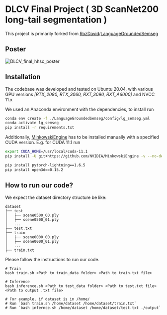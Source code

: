 # DLCV Final Project ( 3D ScanNet200 long-tail segmentation )
This project is primarily forked from [RozDavid](https://github.com/RozDavid)/[LanguageGroundedSemseg](https://github.com/RozDavid/LanguageGroundedSemseg)
## Poster

![DLCV_final_hhsc_poster](https://github.com/ehsienmu/DLCV-Fall-2022-Final-Project-challenge-2-hhsc/assets/43429849/906dca68-4e8c-4a9b-be0c-d5e9b88fd5b4)

## Installation
The codebase was developed and tested on Ubuntu 20.04, with various GPU versions *[RTX_2080, RTX_3060, RXT_3090, RXT_A6000]* and NVCC 11.x

We used an Anaconda environment with the dependencies, to install run 

```sh
conda env create -f ./LanguageGroundedSemseg/config/lg_semseg.yml
conda activate lg_semseg
pip install -r requirements.txt
```

Additionally, [MinkowskiEngine](https://github.com/NVIDIA/MinkowskiEngine) has to be installed manually with a specified CUDA version. 
E.g. for CUDA 11.1 run 

```sh
export CUDA_HOME=/usr/local/cuda-11.1
pip install -U git+https://github.com/NVIDIA/MinkowskiEngine -v --no-deps --install-option="--blas=openblas"

pip install pytorch-lightning==1.6.5
pip install open3d==0.15.2
```

## How to run our code?

We expect the dataset directory structure be like:
```bash=
dataset
├── test
│   ├── scene0500_00.ply
│   ├── scene0500_01.ply
│   ...
├── test.txt
├── train
│   ├── scene0000_00.ply
│   ├── scene0000_01.ply
│   ...
├── train.txt
```

Please follow the instructions to run our code.
```bash=
# Train
bash train.sh <Path to train_data folder> <Path to train.txt file> 

# Inference
bash inference.sh <Path to test_data folder> <Path to test.txt file> <Path to output .txt file>

# For example, if dataset is in /home/
# Run `bash train.sh /home/dataset /home/dataset/train.txt`
# Run `bash infernce.sh /home/dataset /home/dataset/test.txt ./output`

```



